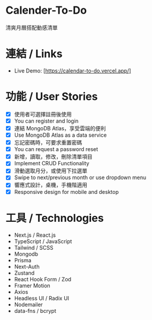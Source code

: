 # Calender-To-Do

清爽月曆搭配動感清單

# 連結 / Links

- Live Demo: [https://calendar-to-do.vercel.app/]

# 功能 / User Stories

- [x] 使用者可選擇註冊後使用
- [x] You can register and login
- [x] 連結 MongoDB Atlas，享受雲端的便利
- [x] Use MongoDB Atlas as a data service
- [x] 忘記密碼時，可要求重置密碼
- [x] You can request a password reset
- [x] 新增，讀取，修改，刪除清單項目
- [x] Implement CRUD Functionality
- [x] 滑動選取月分，或使用下拉選單
- [x] Swipe to next/previous month or use dropdown menu
- [x] 響應式設計，桌機，手機階適用
- [x] Responsive design for mobile and desktop

# 工具 / Technologies

- Next.js / React.js
- TypeScript / JavaScript
- Tailwind / SCSS
- Mongodb
- Prisma
- Next-Auth
- Zustand
- React Hook Form / Zod
- Framer Motion
- Axios
- Headless UI / Radix UI
- Nodemailer
- data-fns / bcrypt
